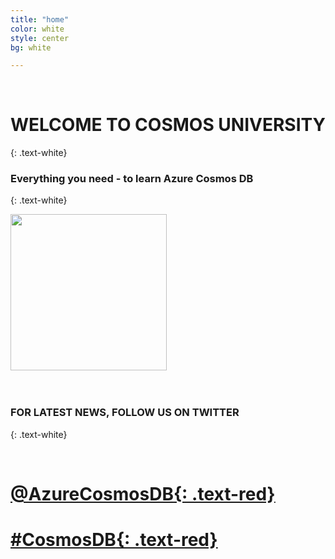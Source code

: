 ```yaml
---
title: "home"
color: white
style: center
bg: white

---
```


<br>

# **WELCOME TO COSMOS UNIVERSITY**
{: .text-white}
<br>
### Everything you need - to learn Azure Cosmos DB
{: .text-white}
<br>


<img src="https://azure.microsoft.com/svghandler/cosmos-db/?width=600&amp;height=315" width="250"/>

<br>

<br>
<br>

### **FOR LATEST NEWS, FOLLOW US ON TWITTER**
{: .text-white}

<br>


# [**@AzureCosmosDB**{: .text-red}](https://twitter.com/AzureCosmosDB)

# [**#CosmosDB**{: .text-red}](https://twitter.com/search?q=%23cosmosdb&src=typd)



